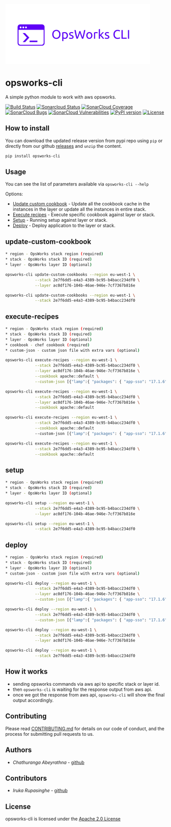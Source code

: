 ![opsworks-cli](src/opsworks-cli.png)

opsworks-cli
======================

A simple python module to work with aws opsworks.

[![Build Status](https://travis-ci.org/chaturanga50/opsworks-cli.svg?branch=master)](https://travis-ci.org/chaturanga50/opsworks-cli) [![Sonarcloud Status](https://sonarcloud.io/api/project_badges/measure?project=chaturanga50_opsworks-cli&metric=alert_status)](https://sonarcloud.io/dashboard?id=chaturanga50_opsworks-cli)
[![SonarCloud Coverage](https://sonarcloud.io/api/project_badges/measure?project=chaturanga50_opsworks-cli&metric=coverage)](https://sonarcloud.io/component_measures/metric/coverage/list?id=chaturanga50_opsworks-cli)
[![SonarCloud Bugs](https://sonarcloud.io/api/project_badges/measure?project=chaturanga50_opsworks-cli&metric=bugs)](https://sonarcloud.io/component_measures/metric/reliability_rating/list?id=chaturanga50_opsworks-cli)
[![SonarCloud Vulnerabilities](https://sonarcloud.io/api/project_badges/measure?project=chaturanga50_opsworks-cli&metric=vulnerabilities)](https://sonarcloud.io/component_measures/metric/security_rating/list?id=chaturanga50_opsworks-cli) [![PyPI version](https://badge.fury.io/py/opsworks-cli.svg)](https://badge.fury.io/py/opsworks-cli) [![License](https://img.shields.io/badge/License-Apache%202.0-blue.svg)](https://opensource.org/licenses/Apache-2.0)

How to install
--------------

You can download the updated release version from pypi repo using `pip` or directly from our github [releases](https://github.com/chaturanga50/opsworks-cli/releases) and `unzip` the content.

``` bash
pip install opsworks-cli
```

Usage
-----

You can see the list of parameters available via `opsworks-cli --help`

Options:

- [Update custom cookbook](#update-custom-cookbook) - Update all the cookbook cache in the instances in the layer or update all the instances in entire stack.
- [Execute recipes](#execute-recipes) - Execute specific cookbook against layer or stack.
- [Setup](#setup) - Running setup against layer or stack.
- [Deploy](#deploy) - Deploy application to the layer or stack.

update-custom-cookbook
----------------------

```bash
* region - OpsWorks stack region (required)
* stack - OpsWorks stack ID (required)
* layer - OpsWorks layer ID (optional)
```

```bash
opsworks-cli update-custom-cookbooks --region eu-west-1 \
             --stack 2e7f6dd5-e4a3-4389-bc95-b4bacc234df0 \
             --layer ac0df176-104b-46ae-946e-7cf7367b816e
```

```bash
opsworks-cli update-custom-cookbooks --region eu-west-1 \
             --stack 2e7f6dd5-e4a3-4389-bc95-b4bacc234df0
```

execute-recipes
---------------

```bash
* region - OpsWorks stack region (required)
* stack - OpsWorks stack ID (required)
* layer - OpsWorks layer ID (optional)
* cookbook - chef cookbook (required)
* custom-json - custom json file with extra vars (optional)
```

```bash
opsworks-cli execute-recipes --region eu-west-1 \
             --stack 2e7f6dd5-e4a3-4389-bc95-b4bacc234df0 \
             --layer ac0df176-104b-46ae-946e-7cf7367b816e \
             --cookbook apache::default \
             --custom-json [{"lamp":{ "packages": { "app-sso": "17.1.6" } } }]
```

```bash
opsworks-cli execute-recipes --region eu-west-1 \
             --stack 2e7f6dd5-e4a3-4389-bc95-b4bacc234df0 \
             --layer ac0df176-104b-46ae-946e-7cf7367b816e \
             --cookbook apache::default
```

```bash
opsworks-cli execute-recipes --region eu-west-1 \
             --stack 2e7f6dd5-e4a3-4389-bc95-b4bacc234df0 \
             --cookbook apache::default
             --custom-json [{"lamp":{ "packages": { "app-sso": "17.1.6" } } }]
```

```bash
opsworks-cli execute-recipes --region eu-west-1 \
             --stack 2e7f6dd5-e4a3-4389-bc95-b4bacc234df0 \
             --cookbook apache::default
```

setup
-----

```bash
* region - OpsWorks stack region (required)
* stack - OpsWorks stack ID (required)
* layer - OpsWorks layer ID (optional)
```

```bash
opsworks-cli setup --region eu-west-1 \
             --stack 2e7f6dd5-e4a3-4389-bc95-b4bacc234df0 \
             --layer ac0df176-104b-46ae-946e-7cf7367b816e
```

```bash
opsworks-cli setup --region eu-west-1 \
             --stack 2e7f6dd5-e4a3-4389-bc95-b4bacc234df0
```

deploy
------

```bash
* region - OpsWorks stack region (required)
* stack - OpsWorks stack ID (required)
* layer - OpsWorks layer ID (optional)
* custom-json - custom json file with extra vars (optional)
```

```bash
opsworks-cli deploy --region eu-west-1 \
             --stack 2e7f6dd5-e4a3-4389-bc95-b4bacc234df0 \
             --layer ac0df176-104b-46ae-946e-7cf7367b816e \
             --custom-json [{"lamp":{ "packages": { "app-sso": "17.1.6" } } }]
```

```bash
opsworks-cli deploy --region eu-west-1 \
             --stack 2e7f6dd5-e4a3-4389-bc95-b4bacc234df0 \
             --custom-json [{"lamp":{ "packages": { "app-sso": "17.1.6" } } }]
```

```bash
opsworks-cli deploy --region eu-west-1 \
             --stack 2e7f6dd5-e4a3-4389-bc95-b4bacc234df0 \
             --layer ac0df176-104b-46ae-946e-7cf7367b816e
```

```bash
opsworks-cli deploy --region eu-west-1 \
             --stack 2e7f6dd5-e4a3-4389-bc95-b4bacc234df0
```

How it works
------------

- sending opsworks commands via aws api to specific stack or layer id.
- then `opsworks-cli` is waiting for the response output from aws api.
- once we got the response from aws api, `opsworks-cli` will show the final output accordingly.

Contributing
------------

Please read [CONTRIBUTING.md](CONTRIBUTING.md) for details on our code of conduct, and the process for submitting pull requests to us.

Authors
-------

- *Chathuranga Abeyrathna* - [github](https://github.com/chaturanga50/)

Contributors
------------

- *Iruka Rupasinghe* - [github](https://github.com/Rupasinghe2012/)

License
-------

opsworks-cli is licensed under the [Apache 2.0 License](LICENSE)

